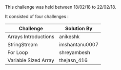 This challenge was held between 18/02/18 to 22/02/18.

It consisted of four challenges : 

| Challenge | Solution By |
| --- | --- |
| Arrays Introductions | anikeshk |
| StringStream | imshantanu0007 |
| For Loop | shreyambesh |
| Variable Sized Array | thejasn_416 |
